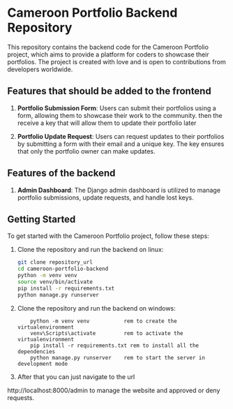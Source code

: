 # Cameroon Portfolio Backend Repository

This repository contains the backend code for the Cameroon Portfolio project, which aims to provide a platform for coders to showcase their portfolios. The project is created with love and is open to contributions from developers worldwide.

## Features that  should be added to the frontend

1. **Portfolio Submission Form**: Users can submit their portfolios using a form, allowing them to showcase their work to the community. then the receive a key that will allow them to update their portfolio later

2. **Portfolio Update Request**: Users can request updates to their portfolios by submitting a form with their email and a unique key. The key ensures that only the portfolio owner can make updates.

## Features of the backend

1. **Admin Dashboard**: The Django admin dashboard is utilized to manage portfolio submissions, update requests, and handle lost keys.

## Getting Started

To get started with the Cameroon Portfolio project, follow these steps:

1. Clone the repository and run the backend on linux:

    ```bash
    git clone repository_url
    cd cameroon-portfolio-backend
    python -m venv venv
    source venv/bin/activate
    pip install -r requirements.txt
    python manage.py runserver
   ```

2. Clone the repository and run the backend on windows:

    ```batch
        python -m venv venv           rem to create the virtualenvironment
        venv\Scripts\activate         rem to activate the virtualenvironment
        pip install -r requirements.txt rem to install all the dependencies
        python manage.py runserver    rem to start the server in development mode
    ```

3. After that you can just navigate to the url

http://localhost:8000/admin to manage the website and approved or deny requests.